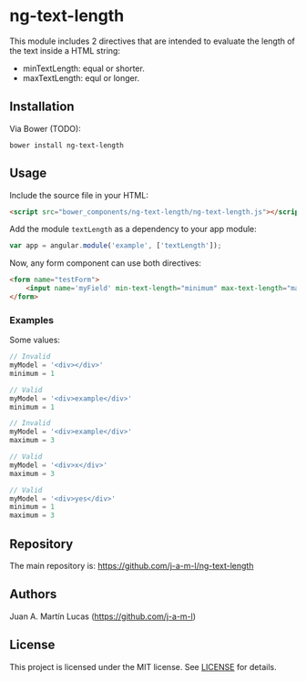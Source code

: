 # ng-text-length

This module includes 2 directives that are intended to evaluate the length of the text inside a HTML string:
 * minTextLength: equal or shorter.
 * maxTextLength: equl or longer.

## Installation

Via Bower (TODO):

```shell
bower install ng-text-length
```

## Usage

Include the source file in your HTML:

```html
<script src="bower_components/ng-text-length/ng-text-length.js"></script>
```

Add the module `textLength` as a dependency to your app module:

```js
var app = angular.module('example', ['textLength']);
```

Now, any form component can use both directives:

```html
<form name="testForm">
	<input name='myField' min-text-length="minimum" max-text-length="maximum" ng-model="myModel" />
</form>
```

### Examples

Some values:

```js
// Invalid
myModel = '<div></div>'
minimum = 1

// Valid
myModel = '<div>example</div>'
minimum = 1

// Invalid
myModel = '<div>example</div>'
maximum = 3

// Valid
myModel = '<div>x</div>'
maximum = 3

// Valid
myModel = '<div>yes</div>'
minimum = 1
maximum = 3
```

## Repository

The main repository is: https://github.com/j-a-m-l/ng-text-length

## Authors

Juan A. Martín Lucas (https://github.com/j-a-m-l)

## License

This project is licensed under the MIT license. See [LICENSE](https://github.com/j-a-m-l/ng-text-length/blob/master/LICENSE) for details.
